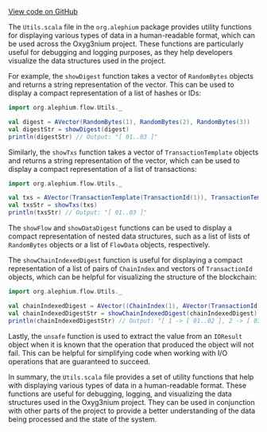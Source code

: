 [View code on GitHub](https://github.com/alephium/alephium/.autodoc/docs/json/flow/src/main/scala/org/alephium)

The `Utils.scala` file in the `org.alephium` package provides utility functions for displaying various types of data in a human-readable format, which can be used across the Oxyg3nium project. These functions are particularly useful for debugging and logging purposes, as they help developers visualize the data structures used in the project.

For example, the `showDigest` function takes a vector of `RandomBytes` objects and returns a string representation of the vector. This can be used to display a compact representation of a list of hashes or IDs:

```scala
import org.alephium.flow.Utils._

val digest = AVector(RandomBytes(1), RandomBytes(2), RandomBytes(3))
val digestStr = showDigest(digest)
println(digestStr) // Output: "[ 01..03 ]"
```

Similarly, the `showTxs` function takes a vector of `TransactionTemplate` objects and returns a string representation of the vector, which can be used to display a compact representation of a list of transactions:

```scala
import org.alephium.flow.Utils._

val txs = AVector(TransactionTemplate(TransactionId(1)), TransactionTemplate(TransactionId(2)), TransactionTemplate(TransactionId(3)))
val txsStr = showTxs(txs)
println(txsStr) // Output: "[ 01..03 ]"
```

The `showFlow` and `showDataDigest` functions can be used to display a compact representation of nested data structures, such as a list of lists of `RandomBytes` objects or a list of `FlowData` objects, respectively.

The `showChainIndexedDigest` function is useful for displaying a compact representation of a list of pairs of `ChainIndex` and vectors of `TransactionId` objects, which can be helpful for visualizing the structure of the blockchain:

```scala
import org.alephium.flow.Utils._

val chainIndexedDigest = AVector((ChainIndex(1), AVector(TransactionId(1), TransactionId(2))), (ChainIndex(2), AVector(TransactionId(3), TransactionId(4))))
val chainIndexedDigestStr = showChainIndexedDigest(chainIndexedDigest)
println(chainIndexedDigestStr) // Output: "[ 1 -> [ 01..02 ], 2 -> [ 03..04 ] ]"
```

Lastly, the `unsafe` function is used to extract the value from an `IOResult` object when it is known that the operation that produced the object will not fail. This can be helpful for simplifying code when working with I/O operations that are guaranteed to succeed.

In summary, the `Utils.scala` file provides a set of utility functions that help with displaying various types of data in a human-readable format. These functions are useful for debugging, logging, and visualizing the data structures used in the Oxyg3nium project. They can be used in conjunction with other parts of the project to provide a better understanding of the data being processed and the state of the system.

